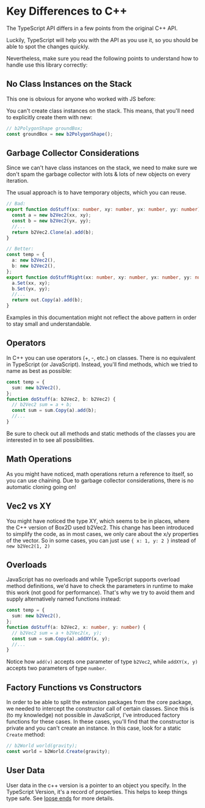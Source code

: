 # Key Differences to C++

The TypeScript API differs in a few points from the original C++ API.

Luckily, TypeScript will help you with the API as you use it, so you should be able to spot the changes quickly.

Nevertheless, make sure you read the following points to understand how to handle use this library correctly:

## No Class Instances on the Stack

This one is obvious for anyone who worked with JS before:

You can't create class instances on the stack. This means, that you'll need to explicitly create them with new:

```ts
// b2PolygonShape groundBox;
const groundBox = new b2PolygonShape();
```

## Garbage Collector Considerations

Since we can't have class instances on the stack, we need to make sure we don't spam the garbage collector with lots & lots of new objects on every iteration.

The usual approach is to have temporary objects, which you can reuse.

```ts
// Bad:
export function doStuff(xx: number, xy: number, yx: number, yy: number) {
  const a = new b2Vec2(xx, xy);
  const b = new b2Vec2(yx, yy);
  //...
  return b2Vec2.Clone(a).add(b);
}

// Better:
const temp = {
  a: new b2Vec2(),
  b: new b2Vec2(),
};
export function doStuffRight(xx: number, xy: number, yx: number, yy: number, out: b2Vec2) {
  a.Set(xx, xy);
  b.Set(yx, yy);
  //...
  return out.Copy(a).add(b);
}
```

Examples in this documentation might not reflect the above pattern in order to stay small and understandable.

## Operators

In C++ you can use operators (+, -, etc.) on classes. There is no equivalent in TypeScript (or JavaScript). Instead, you'll find methods, which we tried to name as best as possible:

```ts
const temp = {
  sum: new b2Vec2(),
};
function doStuff(a: b2Vec2, b: b2Vec2) {
  // b2Vec2 sum = a + b;
  const sum = sum.Copy(a).add(b);
  //...
}
```

Be sure to check out all methods and static methods of the classes you are interested in to see all possibilities.

## Math Operations

As you might have noticed, math operations return a reference to itself, so you can use chaining. Due to garbage collector considerations, there is no automatic cloning going on!

## Vec2 vs XY

You might have noticed the type XY, which seems to be in places, where the C++ version of Box2D used b2Vec2.
This change has been introduced to simplify the code, as in most cases, we only care about the x/y properties of the vector.
So in some cases, you can just use `{ x: 1, y: 2 }` instead of `new b2Vec2(1, 2)`

## Overloads

JavaScript has no overloads and while TypeScript supports overload method definitions, we'd have to check the parameters in runtime to make this work (not good for performance). That's why we try to avoid them and supply alternatively named functions instead:

```ts
const temp = {
  sum: new b2Vec2(),
};
function doStuff(a: b2Vec2, x: number, y: number) {
  // b2Vec2 sum = a + b2Vec2(x, y);
  const sum = sum.Copy(a).addXY(x, y);
  //...
}
```

Notice how `add(v)` accepts one parameter of type `b2Vec2`, while `addXY(x, y)` accepts two parameters of type `number`.

## Factory Functions vs Constructors

In order to be able to split the extension packages from the core package, we needed to intercept the constructor call of certain classes. Since this is (to my knowledge) not possible in JavaScript, I've introduced factory functions for these cases. In these cases, you'll find that the constructor is private and you can't create an instance. In this case, look for a static `Create` method:

```ts
// b2World world(gravity);
const world = b2World.Create(gravity);
```

## User Data

User data in the c++ version is a pointer to an object you specify.
In the TypeScript Version, it's a record of properties. This helps to keep things type safe.
See [loose ends](loose-ends.md#user-data) for more details.
